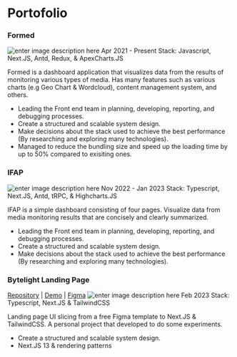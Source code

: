 # Portofolio

### Formed
![enter image description here](https://i.imgur.com/sFd6L41.png)
Apr 2021 - Present
Stack: Javascript, Next.JS, Antd, Redux, & ApexCharts.JS

Formed is a dashboard application that visualizes data from the results of monitoring various types of media. Has many features such as various charts (e.g Geo Chart & Wordcloud), content management system, and others.

-   Leading the Front end team in planning, developing, reporting, and debugging processes.
-   Create a structured and scalable system design.
-   Make decisions about the stack used to achieve the best performance (By researching and exploring many technologies).
-   Managed to reduce the bundling size and speed up the loading time by up to 50% compared to exisiting ones.

### IFAP
![enter image description here](https://i.imgur.com/gy6nZU1.png)
Nov 2022 - Jan 2023
Stack: Typescript, Next.JS, Antd, tRPC, & Highcharts.JS

IFAP is a simple dashboard consisting of four pages. Visualize data from media monitoring results that are concisely and clearly summarized.

-   Leading the Front end team in planning, developing, reporting, and debugging processes.
-   Create a structured and scalable system design.
-   Make decisions about the stack used to achieve the best performance (By researching and exploring many technologies).

### Bytelight Landing Page
[Repository](https://github.com/gagazmanqunazara/bytelight-landing-page) | [Demo](https://bytelight-landing-page.vercel.app/) | [Figma](https://www.figma.com/community/file/1199941045612359384)
![enter image description here](https://i.imgur.com/HNRndUJ.png)
Feb 2023
Stack: Typescript, Next.JS & TailwindCSS

Landing page UI slicing from a free Figma template to Next.JS & TailwindCSS. A personal project that developed to do some experiments.

-   Create a structured and scalable system design.
-   Next.JS 13 & rendering patterns
